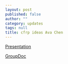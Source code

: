 ```yaml
---
layout: post
published: false
author: ""
category: updates
tags: null
title: cfrp ideas Ava Chen
---
```



[Presentation](https://docs.google.com/presentation/d/1Ii1-CeDE0W5x1tt-EfvTO_S7BzIzz8_oibcD2j-04Pg/edit?usp=sharing)

[GroupDoc](https://drive.google.com/open?id=1HV8B3VCmd9JtBubb7FR7sX-7gWZOhgkKYGhFWPAIlM8)
